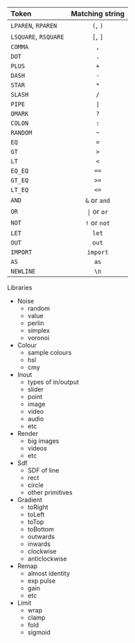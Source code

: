 | Token | Matching string |
| :- | :-: |
| `LPAREN`, `RPAREN` | `(`, `)` |
| `LSQUARE`, `RSQUARE` | `[`, `]` |
| `COMMA` | `,` |
| `DOT` | `.` |
| `PLUS` | `+` |
| `DASH` | `-` |
| `STAR` | `*` |
| `SLASH` | `/` |
| `PIPE` | `\|` |
| `QMARK` | `?` |
| `COLON` | `:` |
| `RANDOM` | `~` |
| `EQ` | `=` |
| `GT` | `>` |
| `LT` | `<` |
| `EQ_EQ` | `==` |
| `GT_EQ` | `>=` |
| `LT_EQ` | `<=` |
| `AND` | `&` or `and` |
| `OR` | `\|` or `or` |
| `NOT` | `!` or `not` |
| `LET` | `let` |
| `OUT` | `out` |
| `IMPORT` | `import` |
| `AS` | `as` |
| `NEWLINE` | `\n` |

Libraries
- Noise
  - random
  - value
  - perlin
  - simplex
  - voronoi
- Colour
  - sample colours
  - hsl
  - cmy
- Inout
  - types of in/output
  - slider
  - point
  - image
  - video
  - audio
  - etc
- Render
  - big images
  - videos
  - etc
- Sdf
  - SDF of line
  - rect
  - circle
  - other primitives
- Gradient
  - toRight
  - toLeft
  - toTop
  - toBottom
  - outwards
  - inwards
  - clockwise
  - anticlockwise
- Remap
  - almost identity
  - exp pulse
  - gain
  - etc
- Limit
  - wrap
  - clamp
  - fold
  - sigmoid
